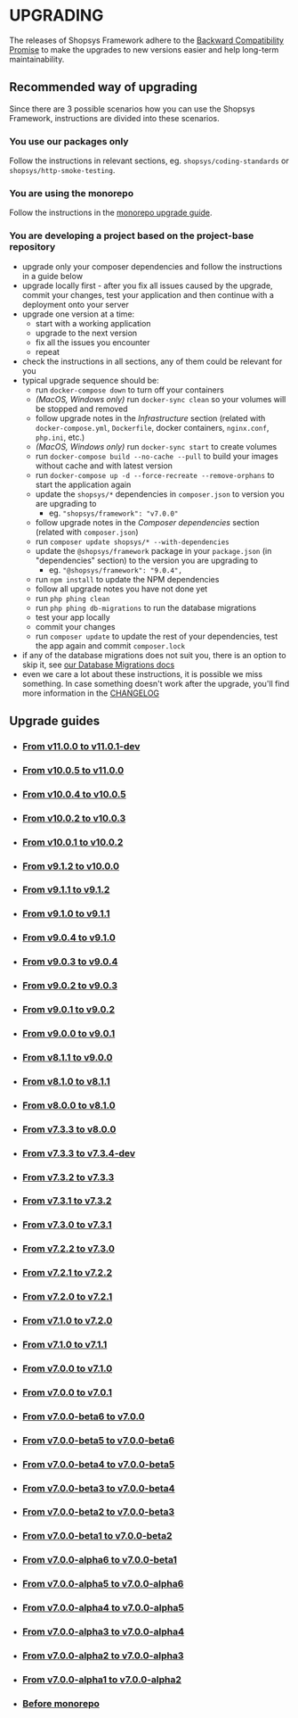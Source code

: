 # UPGRADING
The releases of Shopsys Framework adhere to the [Backward Compatibility Promise](https://docs.shopsys.com/en/latest/contributing/backward-compatibility-promise/) to make the upgrades to new versions easier and help long-term maintainability.

## Recommended way of upgrading
Since there are 3 possible scenarios how you can use the Shopsys Framework, instructions are divided into these scenarios.

### You use our packages only
Follow the instructions in relevant sections, eg. `shopsys/coding-standards` or `shopsys/http-smoke-testing`.

### You are using the monorepo
Follow the instructions in the [monorepo upgrade guide](upgrade/upgrading-monorepo.md).

### You are developing a project based on the project-base repository
* upgrade only your composer dependencies and follow the instructions in a guide below
* upgrade locally first - after you fix all issues caused by the upgrade, commit your changes, test your application and then continue with a deployment onto your server
* upgrade one version at a time:
    * start with a working application
    * upgrade to the next version
    * fix all the issues you encounter
    * repeat
* check the instructions in all sections, any of them could be relevant for you
* typical upgrade sequence should be:
    * run `docker-compose down` to turn off your containers
    * *(MacOS, Windows only)* run `docker-sync clean` so your volumes will be stopped and removed
    * follow upgrade notes in the *Infrastructure* section (related with `docker-compose.yml`, `Dockerfile`, docker containers, `nginx.conf`, `php.ini`, etc.)
    * *(MacOS, Windows only)* run `docker-sync start` to create volumes  
    * run `docker-compose build --no-cache --pull` to build your images without cache and with latest version
    * run `docker-compose up -d --force-recreate --remove-orphans` to start the application again
    * update the `shopsys/*` dependencies in `composer.json` to version you are upgrading to
        * eg. `"shopsys/framework": "v7.0.0"`
    * follow upgrade notes in the *Composer dependencies* section (related with `composer.json`)
    * run `composer update shopsys/* --with-dependencies`
    * update the `@shopsys/framework` package in your `package.json` (in "dependencies" section) to the version you are upgrading to
        * eg. `"@shopsys/framework": "9.0.4",`
    * run `npm install` to update the NPM dependencies
    * follow all upgrade notes you have not done yet
    * run `php phing clean`
    * run `php phing db-migrations` to run the database migrations
    * test your app locally
    * commit your changes
    * run `composer update` to update the rest of your dependencies, test the app again and commit `composer.lock`
* if any of the database migrations does not suit you, there is an option to skip it, see [our Database Migrations docs](https://docs.shopsys.com/en/latest/introduction/database-migrations/#reordering-and-skipping-migrations)
* even we care a lot about these instructions, it is possible we miss something. In case something doesn't work after the upgrade, you'll find more information in the [CHANGELOG](CHANGELOG.md)

## Upgrade guides
* ### [From v11.0.0 to v11.0.1-dev](/upgrade/UPGRADE-v11.0.1-dev.md)
* ### [From v10.0.5 to v11.0.0](/upgrade/UPGRADE-v11.0.0.md)
* ### [From v10.0.4 to v10.0.5](/upgrade/UPGRADE-v10.0.5.md)
* ### [From v10.0.2 to v10.0.3](/upgrade/UPGRADE-v10.0.3.md)
* ### [From v10.0.1 to v10.0.2](/upgrade/UPGRADE-v10.0.2.md)
* ### [From v9.1.2 to v10.0.0](/upgrade/UPGRADE-v10.0.0.md)
* ### [From v9.1.1 to v9.1.2](/upgrade/UPGRADE-v9.1.2.md)
* ### [From v9.1.0 to v9.1.1](/upgrade/UPGRADE-v9.1.1.md)
* ### [From v9.0.4 to v9.1.0](/upgrade/UPGRADE-v9.1.0.md)
* ### [From v9.0.3 to v9.0.4](/upgrade/UPGRADE-v9.0.4.md)
* ### [From v9.0.2 to v9.0.3](/upgrade/UPGRADE-v9.0.3.md)
* ### [From v9.0.1 to v9.0.2](/upgrade/UPGRADE-v9.0.2.md)
* ### [From v9.0.0 to v9.0.1](/upgrade/UPGRADE-v9.0.1.md)
* ### [From v8.1.1 to v9.0.0](/upgrade/UPGRADE-v9.0.0.md)
* ### [From v8.1.0 to v8.1.1](/upgrade/UPGRADE-v8.1.1.md)
* ### [From v8.0.0 to v8.1.0](/upgrade/UPGRADE-v8.1.0.md)
* ### [From v7.3.3 to v8.0.0](upgrade/UPGRADE-v8.0.0.md)
* ### [From v7.3.3 to v7.3.4-dev](upgrade/UPGRADE-v7.3.4-dev.md)
* ### [From v7.3.2 to v7.3.3](upgrade/UPGRADE-v7.3.3.md)
* ### [From v7.3.1 to v7.3.2](upgrade/UPGRADE-v7.3.2.md)
* ### [From v7.3.0 to v7.3.1](upgrade/UPGRADE-v7.3.1.md)
* ### [From v7.2.2 to v7.3.0](upgrade/UPGRADE-v7.3.0.md)
* ### [From v7.2.1 to v7.2.2](upgrade/UPGRADE-v7.2.2.md)
* ### [From v7.2.0 to v7.2.1](upgrade/UPGRADE-v7.2.1.md)
* ### [From v7.1.0 to v7.2.0](upgrade/UPGRADE-v7.2.0.md)
* ### [From v7.1.0 to v7.1.1](upgrade/UPGRADE-v7.1.1.md)
* ### [From v7.0.0 to v7.1.0](upgrade/UPGRADE-v7.1.0.md)
* ### [From v7.0.0 to v7.0.1](upgrade/UPGRADE-v7.0.1.md)
* ### [From v7.0.0-beta6 to v7.0.0](upgrade/UPGRADE-v7.0.0.md)
* ### [From v7.0.0-beta5 to v7.0.0-beta6](upgrade/UPGRADE-v7.0.0-beta6.md)
* ### [From v7.0.0-beta4 to v7.0.0-beta5](upgrade/UPGRADE-v7.0.0-beta5.md)
* ### [From v7.0.0-beta3 to v7.0.0-beta4](upgrade/UPGRADE-v7.0.0-beta4.md)
* ### [From v7.0.0-beta2 to v7.0.0-beta3](upgrade/UPGRADE-v7.0.0-beta3.md)
* ### [From v7.0.0-beta1 to v7.0.0-beta2](upgrade/UPGRADE-v7.0.0-beta2.md)
* ### [From v7.0.0-alpha6 to v7.0.0-beta1](upgrade/UPGRADE-v7.0.0-beta1.md)
* ### [From v7.0.0-alpha5 to v7.0.0-alpha6](upgrade/UPGRADE-v7.0.0-alpha6.md)
* ### [From v7.0.0-alpha4 to v7.0.0-alpha5](upgrade/UPGRADE-v7.0.0-alpha5.md)
* ### [From v7.0.0-alpha3 to v7.0.0-alpha4](upgrade/UPGRADE-v7.0.0-alpha4.md)
* ### [From v7.0.0-alpha2 to v7.0.0-alpha3](upgrade/UPGRADE-v7.0.0-alpha3.md)
* ### [From v7.0.0-alpha1 to v7.0.0-alpha2](upgrade/UPGRADE-v7.0.0-alpha2.md)
* ### [Before monorepo](upgrade/before-monorepo.md)
